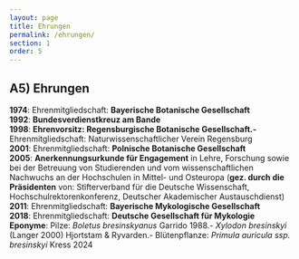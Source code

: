 ```yaml
---
layout: page
title: Ehrungen
permalink: /ehrungen/
section: 1
order: 5
---
```


## A5) Ehrungen

**1974**: Ehrenmitgliedschaft: **Bayerische Botanische Gesellschaft**
<br>**1992**: **Bundesverdienstkreuz am Bande**
<br>**1998**: **Ehrenvorsitz: Regensburgische Botanische Gesellschaft.-** Ehrenmitgliedschaft: Naturwissenschaftlicher Verein Regensburg
<br>**2001**: Ehrenmitgliedschaft: **Polnische Botanische Gesellschaft**
<br>**2005**: **Anerkennungsurkunde für Engagement** in Lehre, Forschung sowie bei der Betreuung von Studierenden und vom wissenschaftlichen Nachwuchs an der Hochschulen in Mittel- und Osteuropa (**gez. durch die Präsidenten** von: Stifterverband für die Deutsche Wissenschaft, Hochschulrektorenkonferenz, Deutscher Akademischer Austauschdienst)
<br>**2011**: Ehrenmitgliedschaft: **Bayerische Mykologische Gesellschaft**
<br>**2018**: Ehrenmitgliedschaft: **Deutsche Gesellschaft für Mykologie**
<br>**Eponyme**: Pilze: *Boletus bresinskyanus* Garrido 1988.- *Xylodon bresinskyi* (Langer 2000) Hjortstam & Ryvarden.- Blütenpflanze: *Primula auricula ssp. bresinskyi* Kress 2024